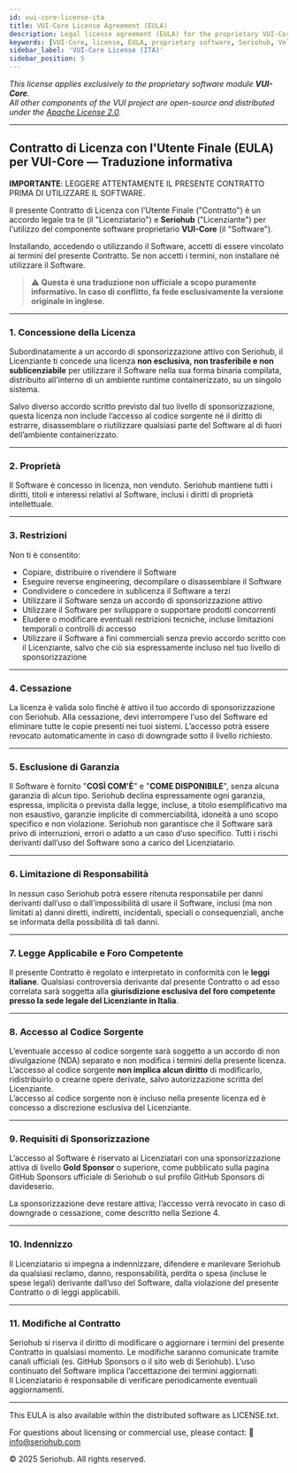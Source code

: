 ```yaml
---
id: vui-core-license-ita
title: VUI-Core License Agreement (EULA)
description: Legal license agreement (EULA) for the proprietary VUI-Core software module. This license governs binary usage, restrictions, and sponsorship terms.
keywords: [VUI-Core, license, EULA, proprietary software, Seriohub, Velero UI, commercial license, sponsorship terms]
sidebar_label: 'VUI-Core License (ITA)'
sidebar_position: 5
---
```


_This license applies exclusively to the proprietary software module **VUI-Core**.  
All other components of the VUI project are open-source and distributed under the [Apache License 2.0](./vui-license)._

---

## Contratto di Licenza con l'Utente Finale (EULA) per VUI-Core — Traduzione informativa

**IMPORTANTE**: LEGGERE ATTENTAMENTE IL PRESENTE CONTRATTO PRIMA DI UTILIZZARE IL SOFTWARE.

Il presente Contratto di Licenza con l'Utente Finale ("Contratto") è un accordo legale tra te (il "Licenziatario") e **Seriohub** ("Licenziante") per l'utilizzo del componente software proprietario **VUI-Core** (il "Software").

Installando, accedendo o utilizzando il Software, accetti di essere vincolato ai termini del presente Contratto. Se non accetti i termini, non installare né utilizzare il Software.

> ⚠️ **Questa è una traduzione non ufficiale a scopo puramente informativo. In caso di conflitto, fa fede esclusivamente la versione originale in inglese.**

---

### 1. Concessione della Licenza

Subordinatamente a un accordo di sponsorizzazione attivo con Seriohub, il Licenziante ti concede una licenza **non esclusiva, non trasferibile e non sublicenziabile** per utilizzare il Software nella sua forma binaria compilata, distribuito all'interno di un ambiente runtime containerizzato, su un singolo sistema.

Salvo diverso accordo scritto previsto dal tuo livello di sponsorizzazione, questa licenza non include l’accesso al codice sorgente né il diritto di estrarre, disassemblare o riutilizzare qualsiasi parte del Software al di fuori dell’ambiente containerizzato.

---

### 2. Proprietà

Il Software è concesso in licenza, non venduto. Seriohub mantiene tutti i diritti, titoli e interessi relativi al Software, inclusi i diritti di proprietà intellettuale.

---

### 3. Restrizioni

Non ti è consentito:

- Copiare, distribuire o rivendere il Software  
- Eseguire reverse engineering, decompilare o disassemblare il Software  
- Condividere o concedere in sublicenza il Software a terzi  
- Utilizzare il Software senza un accordo di sponsorizzazione attivo  
- Utilizzare il Software per sviluppare o supportare prodotti concorrenti  
- Eludere o modificare eventuali restrizioni tecniche, incluse limitazioni temporali o controlli di accesso  
- Utilizzare il Software a fini commerciali senza previo accordo scritto con il Licenziante, salvo che ciò sia espressamente incluso nel tuo livello di sponsorizzazione

---

### 4. Cessazione

La licenza è valida solo finché è attivo il tuo accordo di sponsorizzazione con Seriohub. Alla cessazione, devi interrompere l'uso del Software ed eliminare tutte le copie presenti nei tuoi sistemi. L’accesso potrà essere revocato automaticamente in caso di downgrade sotto il livello richiesto.

---

### 5. Esclusione di Garanzia

Il Software è fornito "**COSÌ COM'È**" e "**COME DISPONIBILE**", senza alcuna garanzia di alcun tipo. Seriohub declina espressamente ogni garanzia, espressa, implicita o prevista dalla legge, incluse, a titolo esemplificativo ma non esaustivo, garanzie implicite di commerciabilità, idoneità a uno scopo specifico e non violazione. Seriohub non garantisce che il Software sarà privo di interruzioni, errori o adatto a un caso d’uso specifico. Tutti i rischi derivanti dall’uso del Software sono a carico del Licenziatario.

---

### 6. Limitazione di Responsabilità

In nessun caso Seriohub potrà essere ritenuta responsabile per danni derivanti dall’uso o dall’impossibilità di usare il Software, inclusi (ma non limitati a) danni diretti, indiretti, incidentali, speciali o consequenziali, anche se informata della possibilità di tali danni.

---

### 7. Legge Applicabile e Foro Competente

Il presente Contratto è regolato e interpretato in conformità con le **leggi italiane**. Qualsiasi controversia derivante dal presente Contratto o ad esso correlata sarà soggetta alla **giurisdizione esclusiva del foro competente presso la sede legale del Licenziante in Italia**.

---

### 8. Accesso al Codice Sorgente

L’eventuale accesso al codice sorgente sarà soggetto a un accordo di non divulgazione (NDA) separato e non modifica i termini della presente licenza.  
L’accesso al codice sorgente **non implica alcun diritto** di modificarlo, ridistribuirlo o crearne opere derivate, salvo autorizzazione scritta del Licenziante.  
L’accesso al codice sorgente non è incluso nella presente licenza ed è concesso a discrezione esclusiva del Licenziante.

---

### 9. Requisiti di Sponsorizzazione

L’accesso al Software è riservato ai Licenziatari con una sponsorizzazione attiva di livello **Gold Sponsor** o superiore, come pubblicato sulla pagina GitHub Sponsors ufficiale di Seriohub o sul profilo GitHub Sponsors di davideserio.

La sponsorizzazione deve restare attiva; l’accesso verrà revocato in caso di downgrade o cessazione, come descritto nella Sezione 4.

---

### 10. Indennizzo

Il Licenziatario si impegna a indennizzare, difendere e manlevare Seriohub da qualsiasi reclamo, danno, responsabilità, perdita o spesa (incluse le spese legali) derivante dall’uso del Software, dalla violazione del presente Contratto o di leggi applicabili.

---

### 11. Modifiche al Contratto

Seriohub si riserva il diritto di modificare o aggiornare i termini del presente Contratto in qualsiasi momento. Le modifiche saranno comunicate tramite canali ufficiali (es. GitHub Sponsors o il sito web di Seriohub). L’uso continuato del Software implica l’accettazione dei termini aggiornati.  
Il Licenziatario è responsabile di verificare periodicamente eventuali aggiornamenti.

---

This EULA is also available within the distributed software as LICENSE.txt.

For questions about licensing or commercial use, please contact: 📧 info@seriohub.com

© 2025 Seriohub. All rights reserved.
